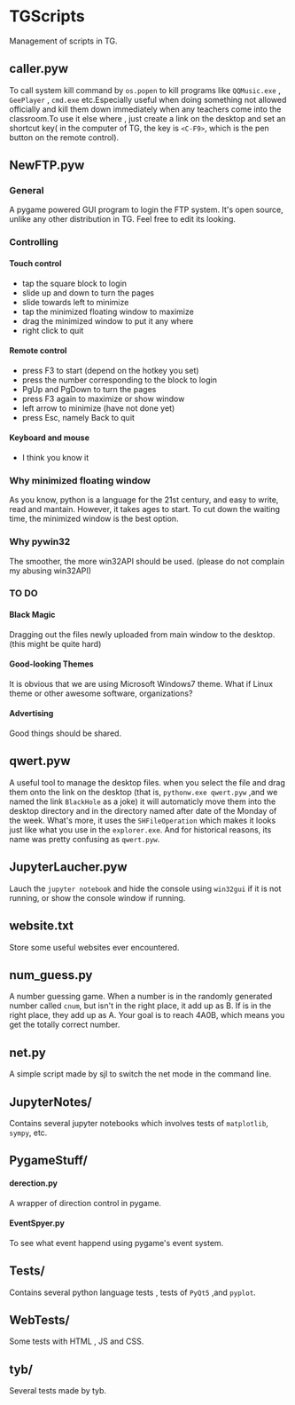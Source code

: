 # TGScripts
Management of  scripts in TG.

## caller.pyw
To call system kill command by `os.popen` to kill programs like `QQMusic.exe` , `GeePlayer` , `cmd.exe` etc.Especially useful when doing something not allowed officially and kill them down immediately when any teachers come into the classroom.To use it else where , just create a link on the desktop and set an shortcut key( in the computer of TG, the key is `<C-F9>`, which is the pen button on the remote control).
## NewFTP.pyw
### General
A pygame powered GUI program to login the FTP system.
It's open source, unlike any other distribution in TG.
Feel free to edit its looking.
### Controlling
#### Touch control
- tap the square block to login
- slide up and down to turn the pages
- slide towards left to minimize
- tap the minimized floating window to maximize
- drag the minimized window to put it any where
- right click to quit
#### Remote control
- press F3 to start (depend on the hotkey you set)
- press the number corresponding to the block to login
- PgUp and PgDown to turn the pages
- press F3 again to maximize or show window
- left arrow to minimize (have not done yet)
- press Esc, namely Back to quit
#### Keyboard and mouse
- I think you know it 

### Why minimized floating window
As you know, python is a language for the 21st century,
and easy to write, read and mantain. However, it takes ages to start.
To cut down the waiting time, the minimized window is the best option.
### Why pywin32
The smoother, the more win32API should be used. (please do not complain my abusing win32API)
### TO DO
#### Black Magic
Dragging out the files newly uploaded from main window to the desktop. (this might be quite hard)
#### Good-looking Themes
It is obvious that we are using Microsoft Windows7 theme. What if Linux theme or other awesome software, organizations?
#### Advertising
Good things should be shared.
## qwert.pyw
A useful tool to manage the desktop files. when you select the file and drag them onto the link on the desktop (that is, `pythonw.exe qwert.pyw` ,and we named the link `BlackHole` as a joke) it will automaticly move them into the desktop directory and in the directory named after date of the Monday of the week. What's more, it uses the `SHFileOperation` which makes it looks just like what you use in the `explorer.exe`. And for historical reasons, its name was pretty confusing as `qwert.pyw`.
## JupyterLaucher.pyw
Lauch the `jupyter notebook` and hide the console using `win32gui` if it is not running, or show the console window if running.
## website.txt
Store some useful websites ever encountered.
## num_guess.py
A number guessing game. When a number is in the randomly generated number called `cnum`, but isn't in the right place, it add up as B. If is in the right place, they add up as A. Your goal is to reach 4A0B, which means you get the totally correct number.
## net.py
A simple script made by sjl to switch the net mode in the command line.
## JupyterNotes/
Contains several jupyter notebooks which involves tests of `matplotlib`, `sympy`, etc.
## PygameStuff/
#### derection.py
A wrapper of direction control in pygame.
#### EventSpyer.py
To see what event happend using pygame's event system.
## Tests/
Contains several python language tests , tests of `PyQt5` ,and `pyplot`.
## WebTests/
Some tests with HTML , JS and CSS.
## tyb/
Several tests made by tyb.
